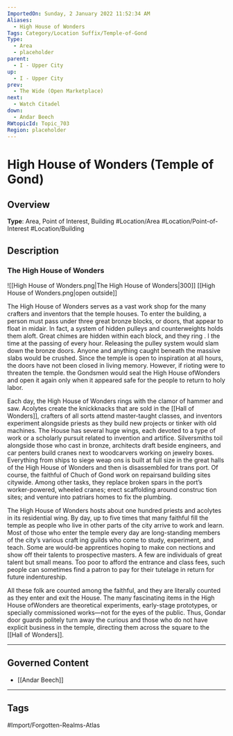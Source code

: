 ```yaml
---
ImportedOn: Sunday, 2 January 2022 11:52:34 AM
Aliases:
  - High House of Wonders
Tags: Category/Location Suffix/Temple-of-Gond
Type:
  - Area
  - placeholder
parent:
  - I - Upper City
up:
  - I - Upper City
prev:
  - The Wide (Open Marketplace)
next:
  - Watch Citadel
down:
  - Andar Beech
RWtopicId: Topic_703
Region: placeholder
---
```

# High House of Wonders (Temple of Gond)
## Overview
**Type**: Area, Point of Interest, Building
#Location/Area #Location/Point-of-Interest #Location/Building

## Description
### The High House of Wonders
![[High House of Wonders.png|The High House of Wonders|300]]
[[High House of Wonders.png|open outside]]

The High House of Wonders serves as a vast work shop for the many crafters and inventors that the temple houses. To enter the building, a person must pass under three great bronze blocks, or doors, that appear to float in midair. In fact, a system of hidden pulleys and counterweights holds them aloft. Great chimes are hidden within each block, and they ring . l the time at the passing of every hour. Releasing the pulley system would slam down the bronze doors. Anyone and anything caught beneath the massive slabs would be crushed. Since the temple is open to inspiration at all hours, the doors have not been closed in living memory. However, if rioting were to threaten the temple. the Gondsmen would seal the High House ofWonders and open it again only when it appeared safe for the people to return to holy labor.

Each day, the High House of Wonders rings with the clamor of hammer and saw. Acolytes create the knickknacks that are sold in the [[Hall of Wonders]], crafters of all sorts attend master-taught classes, and inventors experiment alongside priests as they build new projects or tinker with old machines. The House has several huge wings, each devoted to a type of work or a scholarly pursuit related to invention and artifice. Silversmiths toil alongside those who cast in bronze, architects draft beside engineers, and car penters build cranes next to woodcarvers working on jewelry boxes. Everything from ships to siege weap ons is built at full size in the great halls of the High House of Wonders and then is disassembled for trans port. Of course, the faithful of Chuch of Gond work on repairsand building sites citywide. Among other tasks, they replace broken spars in the port’s worker-powered, wheeled cranes; erect scaffolding around construc tion sites; and venture into patriars homes to fix the plumbing.

The High House of Wonders hosts about one hundred priests and acolytes in its residential wing. By day, up to five times that many faithful fill the temple as people who live in other parts of the city arrive to work and learn. Most of those who enter the temple every day are long-standing members of the city’s various craft ing guilds who come to study, experiment, and teach. Some are would-be apprentices hoping to make con nections and show off their talents to prospective masters. A few are individuals of great talent but small means. Too poor to afford the entrance and class fees, such people can sometimes find a patron to pay for their tutelage in return for future indentureship.

All these folk are counted among the faithful, and they are literally counted as they enter and exit the House. The many fascinating items in the High House ofWonders are theoretical experiments, early-stage prototypes, or specially commissioned works—not for the eyes of the public. Thus, Gondar door guards politely turn away the curious and those who do not have explicit business in the temple, directing them across the square to the [[Hall of Wonders]].

---
## Governed Content
- [[Andar Beech]]


---
## Tags
#Import/Forgotten-Realms-Atlas

